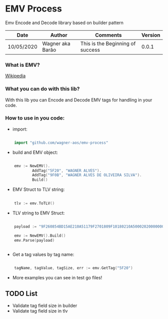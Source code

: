 # EMV Process

Emv Encode and Decode library based on builder pattern

| Date | Author | Comments | Version |
| --- | --- | --- | --- |
| 10/05/2020 | Wagner aka Barão | This is the Beginning of success | 0.0.1 |

### What is EMV?

[Wikipedia](https://en.wikipedia.org/wiki/EMV)

### What you can do with this lib?

With this lib you can Encode and Decode EMV tags for handling in your code.

### How to use in you code:

* import:

```go

    import "github.com/wagner-aos/emv-process"
```

* build and EMV object:

```go

    emv := NewEMV().
            AddTag("5F20", "WAGNER ALVES").
            AddTag("9F0B", "WAGNER ALVES DE OLIVEIRA SILVA").
            Build()
```


* EMV Struct to TLV string:

```go
    
    tlv := emv.ToTLV()

```

* TLV string to EMV Struct:

```go

    payload := "9F260854BD15AE210A51179F2701809F10180210A50002020000000000000000000000FF"

    emv := NewEMV().Build()
	emv.Parse(payload)
 

```

* Get a tag values by tag name:

```go

    tagName, tagValue, tagSize, err := emv.GetTag("5F20")

``` 

* More examples you can see in test go files!


## TODO List

* Validate tag field size in builder
* Validate tag field size in tlv

